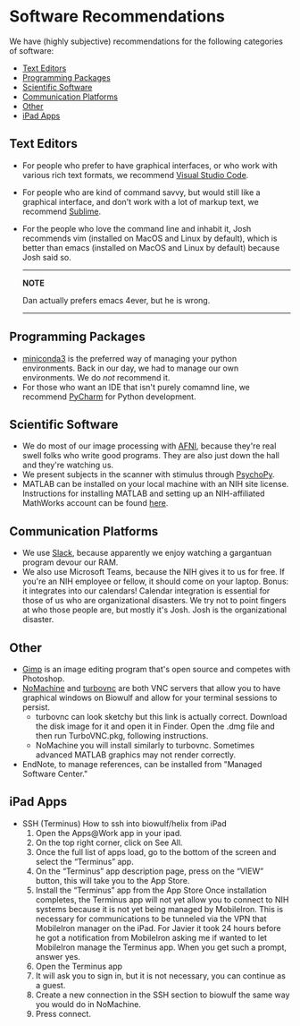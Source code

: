 # Software Recommendations

We have (highly subjective) recommendations for the following categories of
software:
- [Text Editors](#Text-Editors)
- [Programming Packages](#Programming-Packages)
- [Scientific Software](#Scientific-Software)
- [Communication Platforms](#Communication-Platforms)
- [Other](#Other)
- [iPad Apps](#iPad-Apps)

## Text Editors
- For people who prefer to have graphical interfaces, or who work with
  various rich text formats, we recommend [Visual Studio Code][vscode].
- For people who are kind of command savvy, but would still like a graphical
  interface, and don't work with a lot of markup text, we recommend
  [Sublime][sublime].
- For the people who love the command line and inhabit it, Josh recommends
  vim (installed on MacOS and Linux by default),
  which is better than emacs (installed on MacOS and Linux by default)
  because Josh said so.

  ---
  **NOTE**
  
  Dan actually prefers emacs 4ever, but he is wrong.

  ---

## Programming Packages
- [miniconda3][mc3] is the preferred way of managing your python
  environments.
  Back in our day, we had to manage our own environments.
  We do *not* recommend it.
- For those who want an IDE that isn't purely comamnd line, we recommend
  [PyCharm][pyc] for Python development.

## Scientific Software
- We do most of our image processing with [AFNI][afni], because they're real
  swell folks who write good programs.
  They are also just down the hall and they're watching us.
- We present subjects in the scanner with stimulus through [PsychoPy][pp].
- MATLAB can be installed on your local machine with an NIH site license.
  Instructions for installing MATLAB and setting up an NIH-affiliated
  MathWorks account can be found [here][matlab].

## Communication Platforms
- We use [Slack][slack], because apparently we enjoy watching a gargantuan
  program devour our RAM.
- We also use Microsoft Teams, because the NIH gives it to us for free.
  If you're an NIH employee or fellow, it should come on your laptop.
  Bonus: it integrates into our calendars!
  Calendar integration is essential for those of us who are organizational
  disasters.
  We try not to point fingers at who those people are, but mostly it's Josh.
  Josh is the organizational disaster.

## Other
- [Gimp][gimp] is an image editing program that's open source and competes
  with Photoshop.
- [NoMachine][nomachine] and [turbovnc][tvnc] are both VNC servers that
  allow you to have graphical windows on Biowulf and allow for your
  terminal sessions to persist.
  - turbovnc can look sketchy but this link is actually correct.
    Download the disk image for it and open it in Finder.
    Open the .dmg file and then run TurboVNC.pkg, following instructions.
  - NoMachine you will install similarly to turbovnc.
    Sometimes advanced MATLAB graphics may not render correctly.
- EndNote, to manage references, can be installed from "Managed Software
  Center."

## iPad Apps
- SSH (Terminus)
    How to ssh into biowulf/helix from iPad
    1.   Open the Apps@Work app in your ipad.
    1.   On the top right corner, click on See All.
    1.   Once the full list of apps load, go to the bottom of the screen 
	 and select the “Terminus” app.
    1.   On the “Terminus” app description page, press on the “VIEW” button,
	 this will take you to the App Store.
    1.   Install the “Terminus” app from the App Store
    	 Once installation completes, the Terminus app will not yet allow 
	 you to connect to NIH systems because it is not yet being managed 
	 by MobileIron.
	 This is necessary for communications to be tunneled via the VPN 
	 that MobileIron manager on the iPad.
	 For Javier it took 24 hours before he got a notification from 
	 MobileIron asking me if wanted to let MobileIron manage the 
	 Terminus app.
	 When you get such a prompt, answer yes.
    1.   Open the Terminus app
    1.   It will ask you to sign in, but it is not necessary, you can
	 continue as a guest.
    1.   Create a new connection in the SSH section to biowulf the same way
	 you would do in NoMachine.
    1.   Press connect.

[vscode]: <https://code.visualstudio.com>
[sublime]: <https://www.sublimetext.com>
[mc3]: <https://docs.conda.io/en/latest/miniconda.html>
[pyc]: <https://www.jetbrains.com/pycharm/>
[afni]: <https://afni.nimh.nih.gov/pub/dist/doc/htmldoc/background_install/install_instructs/index.html>
[pp]: <https://www.psychopy.org>
[matlab]: <https://teams.microsoft.com/l/file/3031C985-F9FE-4C0F-8571-F549EFE6917B?tenantId=14b77578-9773-42d5-8507-251ca2dc2b06&fileType=docx&objectUrl=https%3A%2F%2Fnih.sharepoint.com%2Fsites%2FNIMH-SFIM%2FShared%20Documents%2FGeneral%2FOnboarding%2FHow%20to%20Create%20a%20MathWorks%20Account.docx&baseUrl=https%3A%2F%2Fnih.sharepoint.com%2Fsites%2FNIMH-SFIM&serviceName=teams&threadId=19:919e1081447a4d58ba4003dcfe291efb@thread.skype&groupId=826bd11d-fb74-4cd5-9153-a19b6b2e0361>
[slack]: <https://slack.com>
[gimp]: <http://gimp.org>
[nomachine]: <https://www.nomachine.com>
[tvnc]: <https://sourceforge.net/projects/turbovnc/files/latest/download>
